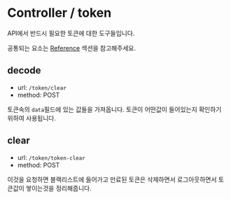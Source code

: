 # Controller / token

API에서 반드시 필요한 토큰에 대한 도구들입니다.

공통되는 요소는 [Reference](https://github.com/redgoose-dev/goose-api/tree/master/controller#reference) 섹션을 참고해주세요.


## decode
- url: `/token/clear`
- method: POST

토큰속의 `data`필드에 있는 값들을 가져옵니다. 토큰이 어떤값이 들어있는지 확인하기 위하여 사용됩니다.


## clear
- url: `/token/token-clear`
- method: POST

이것을 요청하면 블랙리스트에 들어가고 만료된 토큰은 삭제하면서 로그아웃하면서 토큰값이 쌓이는것을 정리해줍니다.
